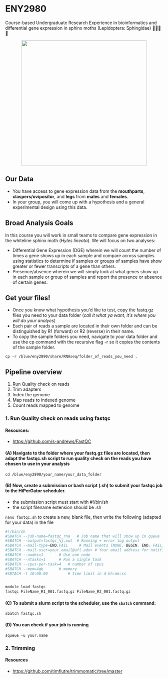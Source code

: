 # ENY2980
Course-based Undergraduate Research Experience in bioinformatics and differential gene expression in sphinx moths (Lepidoptera: Sphingidae)   🌙🦋🧬😁

<p align="center">
<img width="400px" src="./Images/Hyles_lineata_on_sheet_220826.png">
</p>

## Our Data
+ You have access to gene expression data from the **mouthparts**, **claspers/ovipositor**, and **legs** from **males** and **females**.
+ In your group, you will come up with a hypothesis and a general experimental design using this data.



## Broad Analysis Goals
In this course you will work in small teams to compare gene expression in the whiteline sphinx moth (*Hyles lineata*). We will focus on two analyses:
+ Differential Gene Expression (DGE) wherein we will count the number of times a gene shows up in each sample and compare across samples using statistics to determine if samples or groups of samples have show greater or fewer transcripts of a gene than others.
+ Presence/absence wherein we will simply look at what genes show up in each sample or group of samples and report the presence or absence of certain genes.




## Get your files!
+ Once you know what hypothesis you'd like to test, copy the fastq.gz files you need to your data folder (*call it what ya want, it's where you will do your analyes*)
+ Each pair of reads a sample are located in their own folder and can be distinguished by R1 (forward) or R2 (reverse) in their name.
+ To copy the sample folders you need, navigate to your data folder and use the cp command with the recursive flag -r so it copies the contents of the sample folder. 
```
cp -r /blue/eny2890/share/RNAseq/folder_of_reads_you_need .
```




## Pipeline overview
1. Run Quality check on reads
2. Trim adapters 
3. Index the genome 
4. Map reads to indexed genome
5. Count reads mapped to genome



### 1. Run Quality check on reads using fastqc

#### Resources:
+ https://github.com/s-andrews/FastQC

#### (A) Navigate to the folder where your fastq.gz files are located, then adapt the fastqc.sh script to run quality check on the reads you have chosen to use in your analysis

```cd /blue/eny2890/your_name/your_data_folder```

#### (B) Now, create a submission or bash script (.sh) to submit your fastqc job to the HiPerGator scheduler.

+ the submission script must start with #!/bin/sh
+ the script filename extension should be .sh

```nano fastqc.sh``` to create a new, blank file, then write the following (adapted for your data) in the file


```bash
#!/bin/sh
#SBATCH --job-name=fastqc_rna	# Job name that will show up in queue
#SBATCH --output=fastqc_%j.out	# Running + error log output
#SBATCH --mail-type=END,FAIL	 # Mail events (NONE, BEGIN, END, FAIL, ALL)
#SBATCH --mail-user=your.email@ufl.edu>	# Your email address for notifications
#SBATCH --nodes=1		# Use one node
#SBATCH --ntasks=1		# Run a single task
#SBATCH --cpus-per-task=4	# number of cpus
#SBATCH --mem=4gb		# memory
#SBTACH -t 10:00:00 		# time limit in d-hh:mm:ss


module load fastqc
fastqc FileName_R1_001.fastq.gz FileName_R2_001.fastq.gz 

```

#### (C) To submit a slurm script to the scheduler, use the ```sbatch``` command:
```sbatch fastqc.sh```

#### (D) You can check if your job is running
```squeue -u your.name```



### 2. Trimming

#### Resources
+ https://github.com/timflutre/trimmomatic/tree/master



